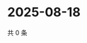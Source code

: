 # 2025-08-18

共 0 条

<!-- BEGIN ZHIHUVIDEO -->
<!-- 最后更新时间 Mon Aug 18 2025 13:17:05 GMT+0800 (China Standard Time) -->

<!-- END ZHIHUVIDEO -->
